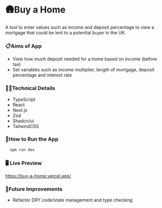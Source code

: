 # 🛖Buy a Home

A tool to enter values such as income and deposit percentage to view a mortgage that could be lent to a potential buyer in the UK.

### 📋Aims of App

- View how much deposit needed for a home based on income (before tax)
- Set variables such as income multiplier, length of mortgage, deposit percentage and interest rate

### 👩‍💻Technical Details

- TypeScript
- React
- Next.js
- Zod
- Shadcn/ui
- TailwindCSS

### 🔧How to Run the App

```bash
  npm run dev
```

### 🖥️ Live Preview

https://buy-a-home.vercel.app/

### 💭Future Improvements

- Refactor DRY code/state management and type checking
